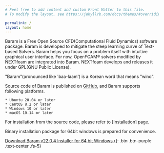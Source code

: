 ```yaml
---
# Feel free to add content and custom Front Matter to this file.
# To modify the layout, see https://jekyllrb.com/docs/themes/#overriding-theme-defaults

permalink: /
layout: home
---
```

Baram is a Free Open Source CFD(Computational Fluid Dynamics) software package. Baram is developed to mitigate the steep learning curve of Text-based Solvers. Baram helps you focus on a problem itself with intuitive graphical user interface. For now, OpenFOAM® solvers modified by NEXTfoam are integrated into Baram. NEXTfoam develops and releases it under GPL(GNU Public License).

"Baram"(pronounced like 'baa-laam') is a Korean word that means "wind".

Source code of Baram is published on [GitHub](https://github.com/nextfoam/baram), and Baram supports following platforms.

    * Ubuntu 20.04 or later
    * CentOS 8.2 or later
    * Windows 10 or later
    * macOS 10.14 or later

For installation from the source code, please refer to [Installation] page.


Binary installation package for 64bit windows is prepared for convenience.

[Download Baram v22.0.4 Installer for 64 bit Windows ›](http://d3c6e16xufx1gb.cloudfront.net/Baram-22.0.4-win64.msi){: .btn .btn-purple .text-center .fs-5}
